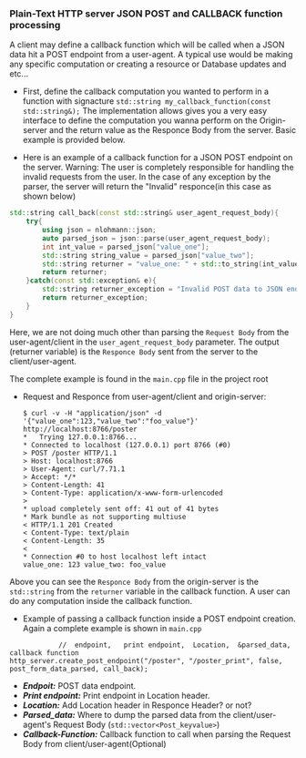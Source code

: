 ### Plain-Text HTTP server JSON POST and CALLBACK function processing

A client may define a callback function which will be called when a JSON data hit a POST endpoint from a user-agent. A typical use would be making any specific computation or creating a resource or Database updates and etc...

* First, define the callback computation you wanted to perform in a function with signacture `std::string my_callback_function(const std::string&);` The implementation allows gives you a very easy interface to define the computation you wanna perform on the Origin-server and the return value as the Responce Body from the server. Basic example is provided below.

* Here is an example of a callback function for a JSON POST endpoint on the server.
Warning: The user is completely responsible for handling the invalid requests from the user. In the case of any exception by the parser, the server will return the "Invalid" responce(in this case as shown below)

```c++
std::string call_back(const std::string& user_agent_request_body){
	try{
		using json = nlohmann::json;
		auto parsed_json = json::parse(user_agent_request_body);
		int int_value = parsed_json["value_one"];
		std::string string_value = parsed_json["value_two"];
		std::string returner = "value_one: " + std::to_string(int_value) + " value_two: " + string_value;
		return returner;
	}catch(const std::exception& e){
		std::string returner_exception = "Invalid POST data to JSON endpoint";
		return returner_exception;
	}
}
```
Here, we are not doing much other than parsing the `Request Body` from the user-agent/client in the `user_agent_request_body` parameter. The output (returner variable) is the `Responce Body` sent from the server to the client/user-agent.

The complete example is found in the `main.cpp` file in the project root

* Request and Responce from user-agent/client and origin-server:
	```
	$ curl -v -H "application/json" -d '{"value_one":123,"value_two":"foo_value"}' http://localhost:8766/poster
	*   Trying 127.0.0.1:8766...
	* Connected to localhost (127.0.0.1) port 8766 (#0)
	> POST /poster HTTP/1.1
	> Host: localhost:8766
	> User-Agent: curl/7.71.1
	> Accept: */*
	> Content-Length: 41
	> Content-Type: application/x-www-form-urlencoded
	>
	* upload completely sent off: 41 out of 41 bytes
	* Mark bundle as not supporting multiuse
	< HTTP/1.1 201 Created
	< Content-Type: text/plain
	< Content-Length: 35
	<
	* Connection #0 to host localhost left intact
	value_one: 123 value_two: foo_value
	```

Above you can see the `Responce Body` from the origin-server is the `std::string` from the `returner` variable in the callback function. A user can do any computation inside the callback function.

* Example of passing a callback function inside a POST endpoint creation. Again a complete example is shown in `main.cpp`

```
			//	endpoint,   print endpoint,  Location,  &parsed_data,      callback function
http_server.create_post_endpoint("/poster", "/poster_print", false, post_form_data_parsed, call_back);
```

* ***Endpoit:*** POST data endpoint.
* ***Print endpoint:*** Print endpoint in Location header.
* ***Location:*** Add Location header in Responce Header? or not?
* ***Parsed_data:*** Where to dump the parsed data from the client/user-agent's Request Body (`std::vector<Post_keyvalue>`)
* ***Callback-Function:*** Callback function to call when parsing the Request Body from client/user-agent(Optional)
